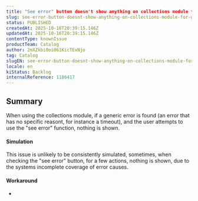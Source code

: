 ```yaml
---
title: "See error" button doesn't show anything on collections module for generic errors
slug: see-error-button-doesnt-show-anything-on-collections-module-for-generic-errors
status: PUBLISHED
createdAt: 2025-10-16T20:39:15.146Z
updatedAt: 2025-10-16T20:39:15.146Z
contentType: knownIssue
productTeam: Catalog
author: 2mXZkbi0oi061KicTExNjo
tag: Catalog
slugEN: see-error-button-doesnt-show-anything-on-collections-module-for-generic-errors
locale: en
kiStatus: Backlog
internalReference: 1186417
---
```


## Summary


When using the collections module, if a generic error is found (an error that has no specific reasont, for instance a timeout), and the user attempts to use the "see error" function, nothing is shown.


#### Simulation


This issue is unlikely to be consistently simulated, sometimes, when checking the "see error" button, for a few actions, nothing is shown, due to the systems incomplete coverage of error causes.


#### Workaround


-



